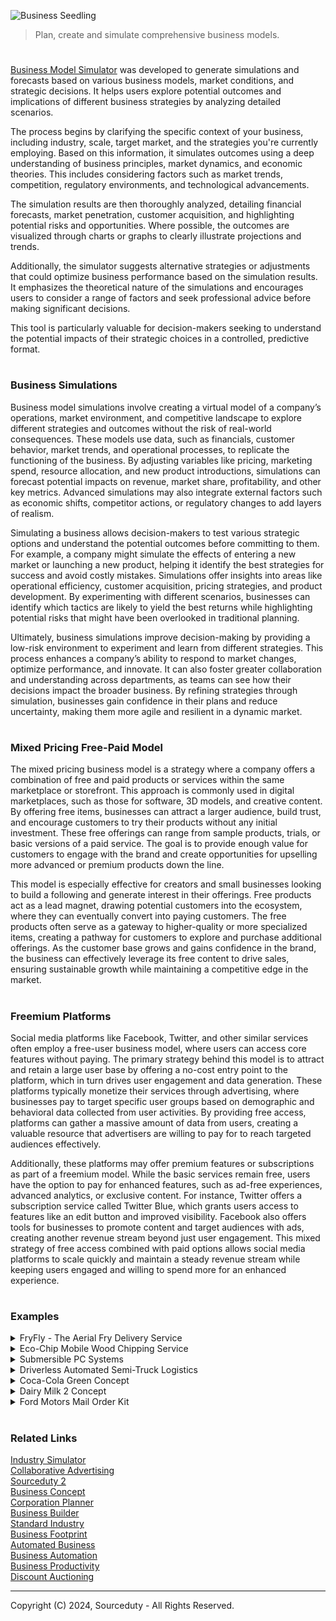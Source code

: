 ![Business Seedling](https://github.com/sourceduty/Business_Model_Simulator/assets/123030236/3d9dbf60-1518-449b-a8b6-d145e0816f16)

> Plan, create and simulate comprehensive business models.

#

[Business Model Simulator](https://chat.openai.com/g/g-C8QfN0boj-business-model-simulator) was developed to generate simulations and forecasts based on various business models, market conditions, and strategic decisions. It helps users explore potential outcomes and implications of different business strategies by analyzing detailed scenarios.

The process begins by clarifying the specific context of your business, including industry, scale, target market, and the strategies you're currently employing. Based on this information, it simulates outcomes using a deep understanding of business principles, market dynamics, and economic theories. This includes considering factors such as market trends, competition, regulatory environments, and technological advancements.

The simulation results are then thoroughly analyzed, detailing financial forecasts, market penetration, customer acquisition, and highlighting potential risks and opportunities. Where possible, the outcomes are visualized through charts or graphs to clearly illustrate projections and trends.

Additionally, the simulator suggests alternative strategies or adjustments that could optimize business performance based on the simulation results. It emphasizes the theoretical nature of the simulations and encourages users to consider a range of factors and seek professional advice before making significant decisions.

This tool is particularly valuable for decision-makers seeking to understand the potential impacts of their strategic choices in a controlled, predictive format.

#
### Business Simulations

Business model simulations involve creating a virtual model of a company’s operations, market environment, and competitive landscape to explore different strategies and outcomes without the risk of real-world consequences. These models use data, such as financials, customer behavior, market trends, and operational processes, to replicate the functioning of the business. By adjusting variables like pricing, marketing spend, resource allocation, and new product introductions, simulations can forecast potential impacts on revenue, market share, profitability, and other key metrics. Advanced simulations may also integrate external factors such as economic shifts, competitor actions, or regulatory changes to add layers of realism.

Simulating a business allows decision-makers to test various strategic options and understand the potential outcomes before committing to them. For example, a company might simulate the effects of entering a new market or launching a new product, helping it identify the best strategies for success and avoid costly mistakes. Simulations offer insights into areas like operational efficiency, customer acquisition, pricing strategies, and product development. By experimenting with different scenarios, businesses can identify which tactics are likely to yield the best returns while highlighting potential risks that might have been overlooked in traditional planning.

Ultimately, business simulations improve decision-making by providing a low-risk environment to experiment and learn from different strategies. This process enhances a company’s ability to respond to market changes, optimize performance, and innovate. It can also foster greater collaboration and understanding across departments, as teams can see how their decisions impact the broader business. By refining strategies through simulation, businesses gain confidence in their plans and reduce uncertainty, making them more agile and resilient in a dynamic market.

#
### Mixed Pricing Free-Paid Model

The mixed pricing business model is a strategy where a company offers a combination of free and paid products or services within the same marketplace or storefront. This approach is commonly used in digital marketplaces, such as those for software, 3D models, and creative content. By offering free items, businesses can attract a larger audience, build trust, and encourage customers to try their products without any initial investment. These free offerings can range from sample products, trials, or basic versions of a paid service. The goal is to provide enough value for customers to engage with the brand and create opportunities for upselling more advanced or premium products down the line.

This model is especially effective for creators and small businesses looking to build a following and generate interest in their offerings. Free products act as a lead magnet, drawing potential customers into the ecosystem, where they can eventually convert into paying customers. The free products often serve as a gateway to higher-quality or more specialized items, creating a pathway for customers to explore and purchase additional offerings. As the customer base grows and gains confidence in the brand, the business can effectively leverage its free content to drive sales, ensuring sustainable growth while maintaining a competitive edge in the market.

#
### Freemium Platforms

Social media platforms like Facebook, Twitter, and other similar services often employ a free-user business model, where users can access core features without paying. The primary strategy behind this model is to attract and retain a large user base by offering a no-cost entry point to the platform, which in turn drives user engagement and data generation. These platforms typically monetize their services through advertising, where businesses pay to target specific user groups based on demographic and behavioral data collected from user activities. By providing free access, platforms can gather a massive amount of data from users, creating a valuable resource that advertisers are willing to pay for to reach targeted audiences effectively.

Additionally, these platforms may offer premium features or subscriptions as part of a freemium model. While the basic services remain free, users have the option to pay for enhanced features, such as ad-free experiences, advanced analytics, or exclusive content. For instance, Twitter offers a subscription service called Twitter Blue, which grants users access to features like an edit button and improved visibility. Facebook also offers tools for businesses to promote content and target audiences with ads, creating another revenue stream beyond just user engagement. This mixed strategy of free access combined with paid options allows social media platforms to scale quickly and maintain a steady revenue stream while keeping users engaged and willing to spend more for an enhanced experience.

#
### Examples

<details><summary>FryFly - The Aerial Fry Delivery Service</summary>
<br>

![FryFly - The Aerial Fry Delivery Service](https://github.com/sourceduty/Business_Model_Simulator/assets/123030236/be55b447-9a4e-4c32-9bdd-5a546f47c613)

### FryFly - The Aerial Fry Delivery Service

Value Proposition:

Instantly satisfy your cravings with the world's first drone-delivered French fries service, offering unparalleled convenience, speed, and a unique customer experience.

Target Market:

Primary: Millennials and Gen Z, who are tech-savvy, seek convenience, and are the largest consumers of fast food.
Secondary: Office workers and busy professionals who desire quick and convenient snacks without leaving their workplace.

Differentiation:

- Speed: Drones can bypass road traffic, delivering hot and crispy fries faster than traditional delivery methods.
- Experience: Customers get the novelty of watching a drone land with their order, enhancing the overall experience.
- Eco-friendly: Drones, especially electric ones, can be more environmentally friendly compared to traditional delivery vehicles.

Technology and Operations:

- Use of lightweight, energy-efficient drones equipped with thermal containers to keep fries hot upon delivery.
- Implementation of a user-friendly app that allows real-time tracking of the drone's journey and delivery status.
- Development of strategic partnerships with local fry vendors or setting up a central kitchen dedicated to preparing a variety of French fries.

Revenue Model:

- Direct Sales: Customers pay a premium for the convenience and speed of drone delivery.
- Subscription Model: Offer a subscription service for regular deliveries at a discounted rate, ensuring steady revenue.
- Advertising: Collaborate with condiment brands or other food companies for in-app advertising and branded packaging.

Challenges and Considerations:

- Regulatory Compliance: Navigating the complex airspace regulations and obtaining the necessary permits for drone operations.
- Safety: Ensuring the drones are safe and do not pose a risk to the public or property.
- Weather Dependence: Drone operations may be affected by adverse weather conditions, limiting delivery times.
- Operational Area: Initially focusing on urban areas with less restrictive airspace and a high density of the target market.

Environmental and Ethical Implications:

- Emphasize sustainability by using eco-friendly packaging and electric drones to minimize carbon footprint.
- Support local potato farmers and businesses by sourcing ingredients locally where possible.

Conclusion:

FryFly could revolutionize the way we think about food delivery, offering a fast, fun, and eco-friendly alternative. By addressing potential challenges and focusing on a seamless customer experience, this concept has the potential to capture the imagination of consumers and set a new standard in the delivery market.

<br>    
</details>

<details><summary>Eco-Chip Mobile Wood Chipping Service</summary>
<br>

![Wood Chip Truck](https://github.com/sourceduty/Business_Model_Simulator/assets/123030236/48eb470d-a708-4b09-967e-cc3f6d2416ae)

### Eco-Chip Mobile Wood Chipping Service

Overview:

Eco-Chip offers a mobile wood chipping service that brings eco-friendly wood disposal and recycling solutions directly to customers' doorsteps. This innovative service targets urban and suburban areas where residents, local businesses, and municipalities frequently deal with tree maintenance, garden waste, and other wood by-products. Eco-Chip's mobile trucks are equipped with state-of-the-art wood chippers that can efficiently process a wide range of wood waste on-site, converting it into usable wood chips for landscaping, biofuel, and other sustainable applications.

Value Proposition:

Eco-Chip addresses the need for convenient, environmentally responsible wood waste disposal. It eliminates the hassle and ecological footprint associated with transporting large amounts of wood waste to distant recycling centers or landfills. The service offers an immediate, on-site solution that not only aids in waste reduction but also promotes the reuse of organic materials, aligning with the growing consumer demand for sustainable practices.

Target Market:

- Residential homeowners with yards or gardens who undertake regular tree trimming or landscape maintenance.
- Local businesses such as landscaping companies, garden centers, and tree care services in need of an efficient way to manage wood waste.
- Municipalities and community organizations looking for eco-friendly solutions for park maintenance and public space upkeep.

Business Model:

Eco-Chip operates on a service-based model where customers can book a visit from a mobile wood chipping truck through a subscription or on-demand service. Pricing can vary based on factors like volume of wood, frequency of service, and additional services such as wood chip removal or distribution. The company can also explore revenue streams through the sale of processed wood chips to local garden centers, landscaping companies, and biofuel producers.

Technological and Environmental Considerations:

- Eco-Chip trucks will be equipped with advanced, fuel-efficient wood chippers that minimize noise and pollution.
- The service will prioritize the use of eco-friendly, low-emission vehicles for its fleet to further reduce environmental impact.
- Implementing a GPS-routing system to optimize travel routes, reducing fuel consumption and maximizing service efficiency.

Market Differentiation:

Eco-Chip sets itself apart by offering a mobile solution that brings the service to the customer, providing unparalleled convenience. The focus on eco-friendliness, from the recycling process to the operation of the service, caters to the increasing consumer preference for green businesses. Additionally, the company can differentiate itself by offering educational outreach on the benefits of wood recycling and how customers can further contribute to environmental sustainability.

Challenges and Risks:

- Navigating local regulations and obtaining the necessary permits for operating a mobile wood chipping service.
- Ensuring the safety of operators and customers during the wood chipping process.
- Managing the logistics and costs associated with maintaining a fleet of mobile chipping units and handling the by-product.

<br>    
</details>

<details><summary>Submersible PC Systems</summary>
<br>

![Underwater Computer](https://github.com/sourceduty/Business_Model_Simulator/assets/123030236/3f7c4659-7ca1-49ed-8251-b831d936d1a2)

### Submersible PC Systems

Overview:
In an era where tech enthusiasts are constantly seeking cutting-edge innovations, our business introduces Submersible PC Systems – high-performance computers designed to operate underwater. This unique offering not only targets gamers and tech aficionados looking for extraordinary cooling solutions but also professionals in fields requiring computing in challenging environments, such as marine research, underwater filming, and industrial inspections in aquatic settings.

Unique Value Proposition:
Our Submersible PC Systems stand out by offering unparalleled cooling efficiency, enhancing performance and longevity. These systems are engineered to thrive in aquatic environments, making them an ideal choice for users demanding both aesthetic appeal and functionality in extreme conditions.

Target Market:
- Tech Enthusiasts and Gamers: Individuals seeking high-performance, uniquely cooled systems for overclocking and intensive gaming experiences.
- Marine Researchers and Environmental Scientists: Professionals requiring reliable computing power in wet, underwater environments for data collection and analysis.
- Underwater Filmmakers and Photographers: Creatives needing on-site data storage, editing, and processing capabilities in aquatic settings.
- Industrial Inspection Services: Companies conducting underwater infrastructure inspections who require rugged, reliable computing solutions.

Business Model:
- Direct Sales: Through an online platform dedicated to customizing and ordering Submersible PC Systems tailored to specific needs.
- B2B Partnerships: Collaborating with marine research institutions, environmental agencies, and industrial inspection companies for bulk orders.
- After-Sales Services: Offering maintenance, upgrades, and technical support tailored to the unique requirements of submersible computing.

Revenue Streams:
- Sales of Submersible PC Systems: Primary revenue generated through the direct sale of these specialized computers.
- Customization and Upgrades: Offering bespoke customization options for individual requirements, as well as upgrade services for existing systems.
- Service and Maintenance Contracts: Establishing ongoing service agreements for technical support and maintenance.

Customer Acquisition Strategies:
- Digital Marketing: Leveraging social media, tech blogs, and forums to create buzz and demonstrate the unique capabilities of Submersible PC Systems.
- Partnerships and Collaborations: Engaging with marine research institutes, environmental agencies, and underwater filming communities to showcase the product's practical applications.
- Tech Expos and Conventions: Participating in tech and gaming expos to present the product to a wider audience, allowing hands-on experiences.

Challenges and Risks:
- Technical Complexity: Ensuring the systems are robust, reliable, and easy to maintain in challenging environments.
- Market Niche: Balancing the niche appeal with broad enough market interest to sustain business growth.
- Cost Implications: Managing the high costs associated with specialized components and ensuring an attractive price point for consumers.

Sustainability and Ethics:
- Eco-friendly Materials: Utilizing sustainable, non-toxic materials that do not harm aquatic environments.
- Energy Efficiency: Designing systems that are energy-efficient to minimize the environmental footprint.
- Community Engagement: Contributing to marine conservation efforts and raising awareness about the importance of protecting underwater ecosystems.

This business concept merges cutting-edge technology with the unexplored potential of underwater computing, offering a unique product that caters to both the demands of high-performance computing and the necessities of operations in aquatic environments.

<br>    
</details>

<details><summary>Driverless Automated Semi-Truck Logistics</summary>
<br>

![Driverless Automated Logistics](https://github.com/sourceduty/Business_Model_Simulator/assets/123030236/d1e2ef32-0676-4b0d-b3e6-f30efa686381)

### Driverless Automated Semi-Truck Logistics

Unique Value Proposition:

- Enhanced Safety and Reduced Human Error: Utilizes autonomous technology to minimize accidents caused by human factors.
- 24/7 Operations: Capable of continuous operation, ensuring quicker delivery times without the need for driver rest periods.
- Cost Efficiency: Achieves significant savings through reduced labor costs and optimized fuel consumption.
- Sustainability: Incorporates eco-friendly propulsion systems, contributing to reduced carbon emissions and environmental impact.

Target Market:

- Long-Haul Transportation Companies: Entities focusing on the transportation of goods across extensive distances.
- E-commerce Giants: Large online retailers seeking to improve their logistics and delivery efficiency.
- Manufacturers and Distributors: Businesses needing dependable transportation for their materials and products.

Business Model:

- Service Model: Provides autonomous trucking services, charging based on distance covered or through subscription plans.
- Partnership Model: Partners with existing logistics firms to enhance their fleet capabilities, sharing the benefits of reduced operational costs.
- Technology Licensing: Licenses out the autonomous driving technology to vehicle manufacturers or logistic companies for integration.

Technology and Operations:

- Employs advanced navigation technologies like GPS, radar, LiDAR, and computer vision for safe and efficient operation.
- Features a centralized fleet management system for optimizing routes, monitoring truck status, and ensuring timely deliveries.
- Establishes strategic maintenance and refueling/charging stations along key routes to support continuous operations.

Potential Challenges:

- Regulatory Approval: Must navigate through regulatory hurdles to gain approval for autonomous vehicle operation.
- Cybersecurity: Requires robust security measures to protect against cyber threats and ensure the integrity of autonomous operations.
- Public Acceptance: Needs to build confidence among consumers and stakeholders regarding the safety and reliability of autonomous trucks.

This business concept aims to revolutionize the logistics industry by introducing a more efficient, safe, and sustainable method of goods transportation, addressing current challenges such as driver shortages and environmental concerns.

<br>    
</details>

<details><summary>Coca-Cola Green Concept</summary>
<br>

### Coca-Cola's Sustainable Business Model - "Coca-Cola Green"

1. Overview:

   - Coca-Cola repositions itself as a leader in environmental sustainability within the beverage industry.
   - Introduction of a new product line featuring beverages in biodegradable packaging and sustainable ingredients.
   - Implementation of carbon-neutral manufacturing processes and a comprehensive recycling program.

2. Business Model Components:

   - Value Proposition: Providing consumers with their favorite beverages in environmentally friendly packaging, reducing the carbon footprint and supporting global sustainability.
   - Customer Segments: Environmentally conscious consumers, corporate clients interested in sustainable procurement, eco-friendly retail partners.
   - Channels: Traditional retail, eco-conscious online marketplaces, direct-to-consumer platforms emphasizing the company's green initiatives.
   - Revenue Streams: Sales of beverages in sustainable packaging, premium-priced eco-friendly product lines, recycling incentives programs.
   - Key Resources: Technology for biodegradable packaging, partnerships with sustainable ingredient suppliers, investments in renewable energy.
   - Key Activities: Research into sustainable materials, community recycling initiatives, marketing focused on environmental responsibility.
   - Key Partnerships: Environmental organizations, renewable energy providers, eco-friendly material suppliers, waste management companies.
   - Cost Structure: Investments in sustainable packaging technology, marketing and branding for the eco-friendly initiative, costs associated with transitioning to renewable energy sources.

3. Market Penetration and Customer Acquisition:
   - Leverage Coca-Cola's extensive distribution network to introduce eco-friendly products globally.
   - Collaborative campaigns with environmental organizations to enhance brand image and consumer awareness.
   - Incentive programs for consumers to recycle packaging, reinforcing the brand's commitment to sustainability.

4. Financial Forecasts:

   - Initial increased costs due to investments in sustainable packaging and renewable energy sources.
   - Gradual revenue increase from the premium pricing of eco-friendly products and improved brand loyalty among environmentally conscious consumers.
   - Long-term cost savings from efficient resource use and potential tax incentives for sustainable practices.

5. Risks and Opportunities:

   - Risks: Higher initial costs impacting profit margins, consumer skepticism about the authenticity of green initiatives, regulatory challenges.
   - Opportunities: Differentiation in a competitive market through strong environmental commitment, potential for regulatory incentives, building a loyal customer base among eco-conscious consumers.

6. Alternative Strategies:

   - Pilot the eco-friendly initiative in markets with high environmental awareness before a global rollout.
   - Develop a flagship eco-friendly Coca-Cola store concept that uses 100% renewable energy and zero waste principles to enhance brand image.
   - Partner with other companies to create a coalition for sustainable packaging, spreading the costs and benefits across industries.

Please note: This simulation is based on theoretical models and assumptions and may not fully account for real-world unpredictability. Consider a range of factors and seek professional advice before implementing significant business decisions.

<br>    
</details>

<details><summary>Dairy Milk 2 Concept</summary>
<br>
   
![Dairy Milk 2](https://github.com/sourceduty/Business_Model_Simulator/assets/123030236/cf418183-5e5d-4bb7-b07b-e83135e8abfe)

### Dairy Milk 2 Chocolate Bars

Concept:
The Dairy Milk 2 chocolate bars are a new product line that offers consumers a delicious and indulgent chocolate experience. Building upon the success of the original Dairy Milk chocolate bars, Dairy Milk 2 introduces innovative flavors, ingredients, and packaging to cater to evolving consumer preferences.

Unique Selling Proposition (USP):
1. Enhanced Flavor Profiles: Dairy Milk 2 chocolate bars feature a variety of unique and decadent flavor combinations, such as salted caramel, hazelnut praline, and raspberry truffle, to tantalize consumers' taste buds.
2. Premium Ingredients: We use only the finest quality ingredients, including ethically sourced cocoa beans, real fruit extracts, and premium nuts, to ensure superior taste and texture in every bite.
3. Healthier Options: In response to growing demand for healthier snack alternatives, Dairy Milk 2 offers a range of options with reduced sugar, organic ingredients, and plant-based alternatives, providing guilt-free indulgence for health-conscious consumers.
4. Eco-Friendly Packaging: We are committed to sustainability and environmental responsibility. Our packaging is made from recycled materials and is fully recyclable, reducing our carbon footprint and contributing to a cleaner planet.
5. Customization Options: Dairy Milk 2 chocolate bars can be customized to meet the specific preferences and dietary restrictions of individual consumers, offering personalized packaging, flavor combinations, and portion sizes.

Target Market:
Our target market includes chocolate enthusiasts of all ages, from young children to adults, who appreciate high-quality, flavorful chocolate products. We also aim to appeal to health-conscious consumers seeking indulgent yet nutritious snack options, as well as environmentally conscious individuals who prioritize sustainable and eco-friendly brands.

Distribution Strategy:
Dairy Milk 2 chocolate bars will be available for purchase through various distribution channels, including supermarkets, convenience stores, specialty food retailers, online platforms, and direct-to-consumer sales channels. We will also explore partnerships with cafes, restaurants, and corporate clients to expand our market reach and visibility.

Marketing Strategy:
Our marketing efforts will focus on creating a strong brand identity and positioning Dairy Milk 2 as the premium choice in the chocolate market. This will include targeted advertising campaigns across multiple channels, including social media, digital platforms, print media, and television. We will also engage in influencer marketing, product placements, and promotional events to generate buzz and excitement around the brand.

Overall, Dairy Milk 2 aims to revolutionize the chocolate industry by offering innovative flavors, premium ingredients, and sustainable packaging options, while catering to the diverse needs and preferences of today's consumers.

<br>    
</details>

<details><summary>Ford Motors Mail Order Kit</summary>
<br>

![Ford](https://github.com/sourceduty/Business_Model_Simulator/assets/123030236/0d3171d7-51b7-4485-956e-8c63b3d371a5)

### Ford Motors Mail Order Kit

Business Model Overview:

Product: Ford Motors Mail Order Kit
  
- Maintenance Kits: Include parts and tools for routine maintenance tasks like oil changes, brake pad replacements, etc.
- Customization Kits: Offer components to customize the appearance or performance of vehicles, such as spoilers, decals, special tires, etc.
- Assembly Kits: Advanced, modular kits aimed at enthusiasts who wish to build or assemble significant parts of their vehicles themselves.

Target Market:
  
- DIY Enthusiasts: Individuals interested in cars and capable of performing their own repairs and upgrades.
- Remote Car Owners: Those living in areas without easy access to repair services or Ford dealerships.
- Educational Institutions and Hobbyists: Schools, colleges, or clubs interested in automotive projects for educational or recreational purposes.

Simulation Parameters and Assumptions:

- Market Penetration: Estimates based on the number of DIY enthusiasts and remote vehicle owners.
- Pricing Strategy: Premium pricing for assembly kits, competitive pricing for maintenance and customization kits.
- Distribution Model: Direct mail order through an online platform, supplemented by partnerships with logistics companies.

Simulated Outcomes:

  1. Financial Forecasts:
     
     - Revenue projections based on varying penetration rates of the target market segments.
     - Cost analysis including production, logistics, and marketing expenses.

  3. Market Penetration and Customer Acquisition:
     
     - Initial slow uptake due to niche market, with growth driven by marketing and word-of-mouth in DIY and automotive circles.
     - Potential partnerships with automotive influencers and DIY platforms to boost visibility.

  4. Risks and Opportunities:
     
     - Risks: High logistics costs, potential product returns or customer dissatisfaction with the complexity of some kits.
     - Opportunities: Establishing a loyal customer base, expanding into new markets like automotive education, and enhancing brand engagement.

Visual Representation:

- Graphical trends showing projected sales over time.
- Charts depicting potential market penetration in different regions.

Alternative Strategies:

- Simplification of Kits: Offering simpler, more user-friendly kits to attract less experienced DIYers.
- Subscription Model: A subscription service for maintenance kits, providing regular updates and replacements at a discounted rate.
- Partnership with Local Services: Collaborating with local garages or service centers where customers can pick up their kits or get help with assembly.

Conclusion:

This simulation suggests that Ford Motors' mail order kit service could tap into a niche but enthusiastic market segment, providing a new revenue stream and enhancing customer engagement. However, careful consideration of logistical challenges, customer support, and market education is crucial for success.

<br>    
</details>

#
### Related Links

[Industry Simulator](https://github.com/sourceduty/Industry_Simulator)
<br>
[Collaborative Advertising](https://github.com/sourceduty/Collaborative_Advertising)
<br>
[Sourceduty 2](https://github.com/sourceduty/Sourceduty_2)
<br>
[Business Concept](https://chat.openai.com/g/g-Xm4w9hlF5-business-concept)
<br>
[Corporation Planner](https://chat.openai.com/g/g-i960d9ZnH-corporation-planner)
<br>
[Business Builder](https://chat.openai.com/g/g-cSUIqfHm9-business-builder)
<br>
[Standard Industry](https://chat.openai.com/g/g-u8G59DH4i-standard-industry)
<br>
[Business Footprint](https://chat.openai.com/g/g-iQbBVJzIf-business-footprint)
<br>
[Automated Business](https://github.com/sourceduty/Automated_Business)
<br>
[Business Automation](https://chat.openai.com/g/g-Y2GamnRIL-business-automation)
<br>
[Business Productivity](https://chat.openai.com/g/g-Uk4TTZFxs-business-productivity)
<br>
[Discount Auctioning](https://github.com/sourceduty/Discount_Auctioning)

***
Copyright (C) 2024, Sourceduty - All Rights Reserved.
